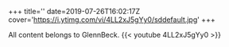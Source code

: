 +++
title=''
date=2019-07-26T16:02:17Z
cover='https://i.ytimg.com/vi/4LL2xJ5gYy0/sddefault.jpg'
+++

All content belongs to GlennBeck.
{{< youtube 4LL2xJ5gYy0 >}}
